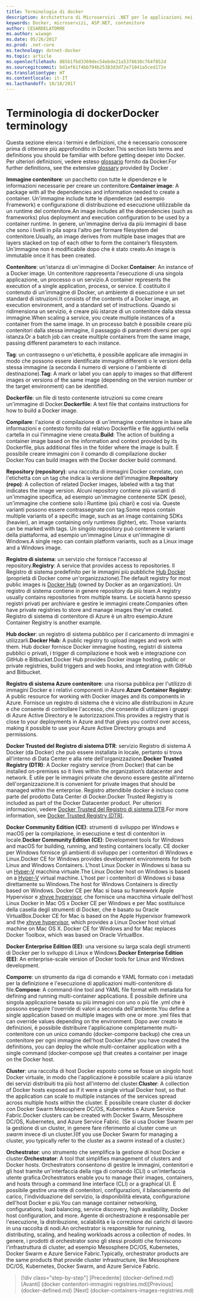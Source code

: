 ```yaml
---
title: Terminologia di docker
description: Architettura di Microservizi .NET per le applicazioni nei contenitori .NET | Terminologia di docker
keywords: Docker, microservizi, ASP.NET, contenitore
author: CESARDELATORRE
ms.author: wiwagn
ms.date: 05/26/2017
ms.prod: .net-core
ms.technology: dotnet-docker
ms.topic: article
ms.openlocfilehash: 885b1fbd3369dec54ebde21a5378630c764f852d
ms.sourcegitcommit: bd1ef61f4bb794b25383d3d72e71041a5ced172e
ms.translationtype: HT
ms.contentlocale: it-IT
ms.lasthandoff: 10/18/2017
---
```

# <a name="docker-terminology"></a><span data-ttu-id="afe6a-104">Terminologia di docker</span><span class="sxs-lookup"><span data-stu-id="afe6a-104">Docker terminology</span></span>

<span data-ttu-id="afe6a-105">Questa sezione elenca i termini e definizioni, che è necessario conoscere prima di ottenere più approfondito in Docker.</span><span class="sxs-lookup"><span data-stu-id="afe6a-105">This section lists terms and definitions you should be familiar with before getting deeper into Docker.</span></span> <span data-ttu-id="afe6a-106">Per ulteriori definizioni, vedere esteso [glossario](https://docs.docker.com/v1.11/engine/reference/glossary/) fornito da Docker.</span><span class="sxs-lookup"><span data-stu-id="afe6a-106">For further definitions, see the extensive [glossary](https://docs.docker.com/v1.11/engine/reference/glossary/) provided by Docker .</span></span>

<span data-ttu-id="afe6a-107">**Immagine contenitore**: un pacchetto con tutte le dipendenze e le informazioni necessarie per creare un contenitore.</span><span class="sxs-lookup"><span data-stu-id="afe6a-107">**Container image**: A package with all the dependencies and information needed to create a container.</span></span> <span data-ttu-id="afe6a-108">Un'immagine include tutte le dipendenze (ad esempio Framework) e configurazione di distribuzione ed esecuzione utilizzabile da un runtime del contenitore.</span><span class="sxs-lookup"><span data-stu-id="afe6a-108">An image includes all the dependencies (such as frameworks) plus deployment and execution configuration to be used by a container runtime.</span></span> <span data-ttu-id="afe6a-109">In genere, un'immagine deriva da più immagini di base che sono i livelli in pila sopra l'altro per formare filesystem del contenitore.</span><span class="sxs-lookup"><span data-stu-id="afe6a-109">Usually, an image derives from multiple base images that are layers stacked on top of each other to form the container’s filesystem.</span></span> <span data-ttu-id="afe6a-110">Un'immagine non è modificabile dopo che è stato creato.</span><span class="sxs-lookup"><span data-stu-id="afe6a-110">An image is immutable once it has been created.</span></span>

<span data-ttu-id="afe6a-111">**Contenitore**: un'istanza di un'immagine di Docker.</span><span class="sxs-lookup"><span data-stu-id="afe6a-111">**Container**: An instance of a Docker image.</span></span> <span data-ttu-id="afe6a-112">Un contenitore rappresenta l'esecuzione di una singola applicazione, un processo o un servizio.</span><span class="sxs-lookup"><span data-stu-id="afe6a-112">A container represents the execution of a single application, process, or service.</span></span> <span data-ttu-id="afe6a-113">È costituito il contenuto di un'immagine di Docker, un ambiente di esecuzione e un set standard di istruzioni.</span><span class="sxs-lookup"><span data-stu-id="afe6a-113">It consists of the contents of a Docker image, an execution environment, and a standard set of instructions.</span></span> <span data-ttu-id="afe6a-114">Quando si ridimensiona un servizio, è creare più istanze di un contenitore dalla stessa immagine.</span><span class="sxs-lookup"><span data-stu-id="afe6a-114">When scaling a service, you create multiple instances of a container from the same image.</span></span> <span data-ttu-id="afe6a-115">In un processo batch è possibile creare più contenitori dalla stessa immagine, il passaggio di parametri diversi per ogni istanza.</span><span class="sxs-lookup"><span data-stu-id="afe6a-115">Or a batch job can create multiple containers from the same image, passing different parameters to each instance.</span></span>

<span data-ttu-id="afe6a-116">**Tag**: un contrassegno o un'etichetta, è possibile applicare alle immagini in modo che possono essere identificate immagini differenti o le versioni della stessa immagine (a seconda il numero di versione o l'ambiente di destinazione).</span><span class="sxs-lookup"><span data-stu-id="afe6a-116">**Tag**: A mark or label you can apply to images so that different images or versions of the same image (depending on the version number or the target environment) can be identified.</span></span>

<span data-ttu-id="afe6a-117">**Dockerfile**: un file di testo contenente istruzioni su come creare un'immagine di Docker.</span><span class="sxs-lookup"><span data-stu-id="afe6a-117">**Dockerfile**: A text file that contains instructions for how to build a Docker image.</span></span>

<span data-ttu-id="afe6a-118">**Compilare**: l'azione di compilazione di un'immagine contenitore in base alle informazioni e contesto fornito dal relativo Dockerfile e file aggiuntivi nella cartella in cui l'immagine viene creata.</span><span class="sxs-lookup"><span data-stu-id="afe6a-118">**Build**: The action of building a container image based on the information and context provided by its Dockerfile, plus additional files in the folder where the image is built.</span></span> <span data-ttu-id="afe6a-119">È possibile creare immagini con il comando di compilazione docker Docker.</span><span class="sxs-lookup"><span data-stu-id="afe6a-119">You can build images with the Docker docker build command.</span></span>

<span data-ttu-id="afe6a-120">**Repository (repository)**: una raccolta di immagini Docker correlate, con l'etichetta con un tag che indica la versione dell'immagine.</span><span class="sxs-lookup"><span data-stu-id="afe6a-120">**Repository (repo)**: A collection of related Docker images, labeled with a tag that indicates the image version.</span></span> <span data-ttu-id="afe6a-121">Alcuni repository contiene più varianti di un'immagine specifica, ad esempio un'immagine contenente SDK (peso), un'immagine che contiene solo i Runtime (più chiari) e così via. Queste varianti possono essere contrassegnate con tag.</span><span class="sxs-lookup"><span data-stu-id="afe6a-121">Some repos contain multiple variants of a specific image, such as an image containing SDKs (heavier), an image containing only runtimes (lighter), etc. Those variants can be marked with tags.</span></span> <span data-ttu-id="afe6a-122">Un singolo repository può contenere le varianti della piattaforma, ad esempio un'immagine Linux e un'immagine di Windows.</span><span class="sxs-lookup"><span data-stu-id="afe6a-122">A single repo can contain platform variants, such as a Linux image and a Windows image.</span></span>

<span data-ttu-id="afe6a-123">**Registro di sistema**: un servizio che fornisce l'accesso al repository.</span><span class="sxs-lookup"><span data-stu-id="afe6a-123">**Registry**: A service that provides access to repositories.</span></span> <span data-ttu-id="afe6a-124">Il Registro di sistema predefinito per le immagini più pubbliche [Hub Docker](https://hub.docker.com/) (proprietà di Docker come un'organizzazione).</span><span class="sxs-lookup"><span data-stu-id="afe6a-124">The default registry for most public images is [Docker Hub](https://hub.docker.com/) (owned by Docker as an organization).</span></span> <span data-ttu-id="afe6a-125">Un registro di sistema contiene in genere repository da più team.</span><span class="sxs-lookup"><span data-stu-id="afe6a-125">A registry usually contains repositories from multiple teams.</span></span> <span data-ttu-id="afe6a-126">Le società hanno spesso registri privati per archiviare e gestire le immagini create.</span><span class="sxs-lookup"><span data-stu-id="afe6a-126">Companies often have private registries to store and manage images they’ve created.</span></span> <span data-ttu-id="afe6a-127">Registro di sistema di contenitore di Azure è un altro esempio.</span><span class="sxs-lookup"><span data-stu-id="afe6a-127">Azure Container Registry is another example.</span></span>

<span data-ttu-id="afe6a-128">**Hub docker**: un registro di sistema pubblico per il caricamento di immagini e utilizzarli.</span><span class="sxs-lookup"><span data-stu-id="afe6a-128">**Docker Hub**: A public registry to upload images and work with them.</span></span> <span data-ttu-id="afe6a-129">Hub docker fornisce Docker immagine hosting, registri di sistema pubblici o privati, i trigger di compilazione e hook web e integrazione con GitHub e Bitbucket.</span><span class="sxs-lookup"><span data-stu-id="afe6a-129">Docker Hub provides Docker image hosting, public or private registries, build triggers and web hooks, and integration with GitHub and Bitbucket.</span></span>

<span data-ttu-id="afe6a-130">**Registro di sistema Azure contenitore**: una risorsa pubblica per l'utilizzo di immagini Docker e i relativi componenti in Azure.</span><span class="sxs-lookup"><span data-stu-id="afe6a-130">**Azure Container Registry**: A public resource for working with Docker images and its components in Azure.</span></span> <span data-ttu-id="afe6a-131">Fornisce un registro di sistema che è vicino alle distribuzioni in Azure e che consente di controllare l'accesso, che consente di utilizzare i gruppi di Azure Active Directory e le autorizzazioni.</span><span class="sxs-lookup"><span data-stu-id="afe6a-131">This provides a registry that is close to your deployments in Azure and that gives you control over access, making it possible to use your Azure Active Directory groups and permissions.</span></span>

<span data-ttu-id="afe6a-132">**Docker Trusted del Registro di sistema DTR**: servizio Registro di sistema A Docker (da Docker) che può essere installata in locale, pertanto si trova all'interno di Data Center e alla rete dell'organizzazione.</span><span class="sxs-lookup"><span data-stu-id="afe6a-132">**Docker Trusted Registry (DTR)**: A Docker registry service (from Docker) that can be installed on-premises so it lives within the organization’s datacenter and network.</span></span> <span data-ttu-id="afe6a-133">È utile per le immagini private che devono essere gestite all'interno dell'organizzazione.</span><span class="sxs-lookup"><span data-stu-id="afe6a-133">It is convenient for private images that should be managed within the enterprise.</span></span> <span data-ttu-id="afe6a-134">Registro attendibile docker è incluso come parte del prodotto Data Center di Docker.</span><span class="sxs-lookup"><span data-stu-id="afe6a-134">Docker Trusted Registry is included as part of the Docker Datacenter product.</span></span> <span data-ttu-id="afe6a-135">Per ulteriori informazioni, vedere [Docker Trusted del Registro di sistema DTR](https://docs.docker.com/docker-trusted-registry/overview/).</span><span class="sxs-lookup"><span data-stu-id="afe6a-135">For more information, see [Docker Trusted Registry (DTR)](https://docs.docker.com/docker-trusted-registry/overview/).</span></span>

<span data-ttu-id="afe6a-136">**Docker Community Edition (CE)**: strumenti di sviluppo per Windows e macOS per la compilazione, in esecuzione e test di contenitori in locale.</span><span class="sxs-lookup"><span data-stu-id="afe6a-136">**Docker Community Edition (CE)**: Development tools for Windows and macOS for building, running, and testing containers locally.</span></span> <span data-ttu-id="afe6a-137">CE docker per Windows fornisce gli ambienti di sviluppo per i contenitori di Windows e Linux.</span><span class="sxs-lookup"><span data-stu-id="afe6a-137">Docker CE for Windows provides development environments for both Linux and Windows Containers.</span></span> <span data-ttu-id="afe6a-138">L'host Linux Docker in Windows si basa su un [Hyper-V](https://www.microsoft.com/en-us/server-cloud/solutions/virtualization.aspx) macchina virtuale.</span><span class="sxs-lookup"><span data-stu-id="afe6a-138">The Linux Docker host on Windows is based on a [Hyper-V](https://www.microsoft.com/en-us/server-cloud/solutions/virtualization.aspx) virtual machine.</span></span> <span data-ttu-id="afe6a-139">L'host per i contenitori di Windows si basa direttamente su Windows.</span><span class="sxs-lookup"><span data-stu-id="afe6a-139">The host for Windows Containers is directly based on Windows.</span></span> <span data-ttu-id="afe6a-140">Docker CE per Mac si basa su framework Apple Hypervisor e [xhyve hypervisor](https://github.com/mist64/xhyve), che fornisce una macchina virtuale dell'host Linux Docker in Mac OS x Docker CE per Windows e per Mac sostituisce della casella degli strumenti di Docker, che è basato su Oracle VirtualBox.</span><span class="sxs-lookup"><span data-stu-id="afe6a-140">Docker CE for Mac is based on the Apple Hypervisor framework and the [xhyve hypervisor](https://github.com/mist64/xhyve), which provides a Linux Docker host virtual machine on Mac OS X. Docker CE for Windows and for Mac replaces Docker Toolbox, which was based on Oracle VirtualBox.</span></span>

<span data-ttu-id="afe6a-141">**Docker Enterprise Edition (EE)**: una versione su larga scala degli strumenti di Docker per lo sviluppo di Linux e Windows.</span><span class="sxs-lookup"><span data-stu-id="afe6a-141">**Docker Enterprise Edition (EE)**: An enterprise-scale version of Docker tools for Linux and Windows development.</span></span>

<span data-ttu-id="afe6a-142">**Comporre**: un strumento da riga di comando e YAML formato con i metadati per la definizione e l'esecuzione di applicazioni multi-contenitore di file.</span><span class="sxs-lookup"><span data-stu-id="afe6a-142">**Compose**: A command-line tool and YAML file format with metadata for defining and running multi-container applications.</span></span> <span data-ttu-id="afe6a-143">È possibile definire una singola applicazione basata su più immagini con uno o più file .yml che è possono eseguire l'override di valori a seconda dell'ambiente.</span><span class="sxs-lookup"><span data-stu-id="afe6a-143">You define a single application based on multiple images with one or more .yml files that can override values depending on the environment.</span></span> <span data-ttu-id="afe6a-144">Dopo aver creato le definizioni, è possibile distribuire l'applicazione completamente multi-contenitore con un unico comando (docker-comporre backup) che crea un contenitore per ogni immagine dell'host Docker.</span><span class="sxs-lookup"><span data-stu-id="afe6a-144">After you have created the definitions, you can deploy the whole multi-container application with a single command (docker-compose up) that creates a container per image on the Docker host.</span></span>

<span data-ttu-id="afe6a-145">**Cluster**: una raccolta di host Docker esposto come se fosse un singolo host Docker virtuale, in modo che l'applicazione è possibile scalare a più istanze dei servizi distribuiti tra più host all'interno del cluster.</span><span class="sxs-lookup"><span data-stu-id="afe6a-145">**Cluster**: A collection of Docker hosts exposed as if it were a single virtual Docker host, so that the application can scale to multiple instances of the services spread across multiple hosts within the cluster.</span></span> <span data-ttu-id="afe6a-146">È possibile creare cluster di docker con Docker Swarm Mesosphere DC/OS, Kubernetes e Azure Service Fabric.</span><span class="sxs-lookup"><span data-stu-id="afe6a-146">Docker clusters can be created with Docker Swarm, Mesosphere DC/OS, Kubernetes, and Azure Service Fabric.</span></span> <span data-ttu-id="afe6a-147">(Se si usa Docker Swarm per la gestione di un cluster, in genere fare riferimento al cluster come un *swarm* invece di un cluster.)</span><span class="sxs-lookup"><span data-stu-id="afe6a-147">(If you use Docker Swarm for managing a cluster, you typically refer to the cluster as a *swarm* instead of a cluster.)</span></span>

<span data-ttu-id="afe6a-148">**Orchestrator**: uno strumento che semplifica la gestione di host Docker e cluster.</span><span class="sxs-lookup"><span data-stu-id="afe6a-148">**Orchestrator**: A tool that simplifies management of clusters and Docker hosts.</span></span> <span data-ttu-id="afe6a-149">Orchestrators consentono di gestire le immagini, contenitori e gli host tramite un'interfaccia della riga di comando (CLI) o un'interfaccia utente grafica.</span><span class="sxs-lookup"><span data-stu-id="afe6a-149">Orchestrators enable you to manage their images, containers, and hosts through a command line interface (CLI) or a graphical UI.</span></span> <span data-ttu-id="afe6a-150">È possibile gestire una rete di contenitori, configurazioni, il bilanciamento del carico, l'individuazione del servizio, la disponibilità elevata, configurazione dell'host Docker e più.</span><span class="sxs-lookup"><span data-stu-id="afe6a-150">You can manage container networking, configurations, load balancing, service discovery, high availability, Docker host configuration, and more.</span></span> <span data-ttu-id="afe6a-151">Agente di orchestrazione è responsabile per l'esecuzione, la distribuzione, scalabilità e la correzione dei carichi di lavoro in una raccolta di nodi.</span><span class="sxs-lookup"><span data-stu-id="afe6a-151">An orchestrator is responsible for running, distributing, scaling, and healing workloads across a collection of nodes.</span></span> <span data-ttu-id="afe6a-152">In genere, i prodotti di orchestrator sono gli stessi prodotti che forniscono l'infrastruttura di cluster, ad esempio Mesosphere DC/OS, Kubernetes, Docker Swarm e Azure Service Fabric.</span><span class="sxs-lookup"><span data-stu-id="afe6a-152">Typically, orchestrator products are the same products that provide cluster infrastructure, like Mesosphere DC/OS, Kubernetes, Docker Swarm, and Azure Service Fabric.</span></span>


>[!div class="step-by-step"]
<span data-ttu-id="afe6a-153">[Precedente] (docker-defined.md) [Avanti] (docker contenitori-immagini registries.md)</span><span class="sxs-lookup"><span data-stu-id="afe6a-153">[Previous] (docker-defined.md) [Next] (docker-containers-images-registries.md)</span></span>
